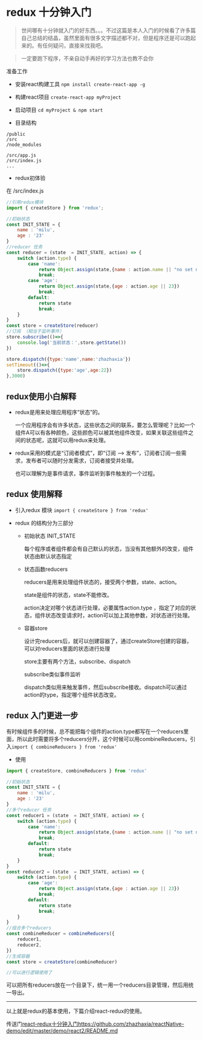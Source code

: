 # redux 十分钟入门

> 世间哪有十分钟就入门的好东西。。。不过这篇是本人入门的时候看了许多篇自己总结的结晶，虽然里面有很多文字描述都不对，但是程序还是可以跑起来的。有任何疑问，直接来找我吧。

> 一定要跑下程序，不亲自动手再好的学习方法也教不会你

准备工作

- 安装react构建工具 `npm install create-react-app -g`

- 构建react项目 `create-react-app myProject`

- 启动项目 `cd myProject & npm start`

- 目录结构 

``` 
/public
/src
/node_modules

/src/app.js
/src/index.js
...

```

- redux初体验

在 /src/index.js
```javascript
//引用redux模块
import { createStore } from 'redux';

//初始状态
const INIT_STATE = {
	name : 'milu',
	age : '23'
}
//reducer 任务
const reducer = (state  = INIT_STATE, action) => {
	switch (action.type) {
		case 'name':
			return Object.assign(state,{name : action.name || "no set name"})
			break;
		case 'age':
			return Object.assign(state,{age : action.age || 23})
			break;
		default:
			return state
			break;
	}
}
const store = createStore(reducer)
//订阅 （相当于监听事件）
store.subscribe(()=>{
	console.log('当前状态：',store.getState())
})

store.dispatch({type:'name',name:'zhazhaxia'})
setTimeout(()=>{
	store.dispatch({type:'age',age:22})
},3000)


```


## redux使用小白解释

- redux是用来处理应用程序“状态”的。

	一个应用程序会有许多状态，这些状态之间的联系，要怎么管理呢？比如一个组件A可以有各种颜色，这些颜色可以被其他组件改变，如果关联这些组件之间的状态呢，这就可以用redux来处理。

- redux采用的模式是“订阅者模式”，即“订阅 ——> 发布”，订阅者订阅一些需求，发布者可以随时分发需求，订阅者接受并处理。
	
	也可以理解为是事件请求，事件监听到事件触发的一个过程。

## redux 使用解释

- 引入redux 模块 `import { createStore } from 'redux'`

- redux 的结构分为三部分

	- 初始状态 INIT_STATE

		每个程序或者组件都会有自己默认的状态，当没有其他额外的改变，组件状态由默认状态指定

	- 状态函数reducers

		reducers是用来处理组件状态的，接受两个参数，state、action。

		state是组件的状态，state不能修改。

		action决定对哪个状态进行处理，必要属性action.type ，指定了对应的状态，组件状态改变请求时，action可以加上其他参数，对状态进行处理。

	- 容器store

		设计完reducers后，就可以创建容器了，通过createStore创建的容器，可以对reducers里面的状态进行处理

		store主要有两个方法，subscribe、dispatch

		subscribe类似事件监听

		dispatch类似用来触发事件，然后subscribe接收。dispatch可以通过action的type，指定哪个组件状态改变。

## redux 入门更进一步

有时候组件多的时候，总不能把每个组件的action.type都写在一个reducers里面，所以此时需要将多个reducers分开，这个时候可以用combineReducers，引入`import { combineReducers } from 'redux'`

- 使用

```javascript
import { createStore, combineReducers } from 'redux'

//初始状态
const INIT_STATE = {
	name : 'milu',
	age : '23'
}
//多个reducer 任务
const reducer1 = (state  = INIT_STATE, action) => {
	switch (action.type) {
		case 'name':
			return Object.assign(state,{name : action.name || "no set name"})
			break;
		default:
			return state
			break;
	}
}
const reducer2 = (state  = INIT_STATE, action) => {
	switch (action.type) {
		case 'age':
			return Object.assign(state,{age : action.age || 23})
			break;
		default:
			return state
			break;
	}
}
//组合多个reducers
const combineReducer = combineReducers({
	reducer1,
	reducer2,
})
//生成容器
const store = createStore(combineReducer)

//可以进行逻辑使用了
```

可以把所有reducers放在一个目录下，统一用一个reducers目录管理，然后用统一导出。

---

以上就是redux的基本使用，下篇介绍react-redux的使用。

传送门[react-redux十分钟入门https://github.com/zhazhaxia/reactNative-demo/edit/master/demo/react2/README.md](https://github.com/zhazhaxia/reactNative-demo/edit/master/demo/react1/README.md)
